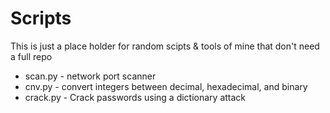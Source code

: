 # Scripts

This is just a place holder for random scipts & tools of mine that don't need a full repo

* scan.py - network port scanner
* cnv.py - convert integers between decimal, hexadecimal, and binary
* crack.py - Crack passwords using a dictionary attack
